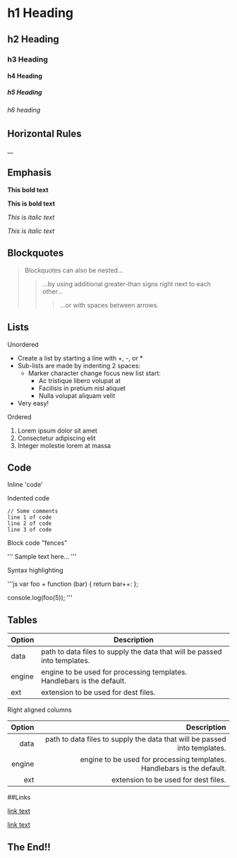 # h1 Heading
## h2 Heading
### h3 Heading 
#### h4 Heading
##### h5 Heading
###### h6 heading


## Horizontal Rules

__


## Emphasis

**This bold text**

__This is bold text__

*This is italic text*

_This is italic text_




## Blockquotes 


> Blockquotes can also be nested...
> > ...by using additional greater-than signs right next to each other...
> > > ...or with spaces between arrows.


## Lists 

Unordered

+ Create a list by starting a line with +, -, or *
+ Sub-lists are made by indenting 2 spaces:
  - Marker character change focus new list start:
    * Ac tristique libero volupat at
    + Facilisis in pretium nisl aliquet
    - Nulla volupat aliquam velit
+ Very easy!

Ordered

1. Lorem ipsum dolor sit amet
2. Consectetur adipiscing elit
3. Integer molestie lorem at massa

## Code

Inline 'code'

Indented code

    // Some comments
    line 1 of code
    line 2 of code
    line 3 of code


Block code "fences" 

'''
Sample text here...
'''

Syntax highlighting

'''js
var foo + function (bar) {
  return bar++:
};

console.log(foo(5));
'''

## Tables

| Option | Description |
| ------ | ----------- |
| data   | path to data files to supply the data that will be passed into templates. |
| engine | engine to be used for processing templates. Handlebars is the default. |
| ext    | extension to be used for dest files. |

Right aligned columns

| Option | Description |
| ------:| -----------:|
| data   | path to data files to supply the data that will be passed into templates. |
| engine | engine to be used for processing templates. Handlebars is the default. |
| ext    | extension to be used for dest files. |

##Links

[link text](http://dev.nodeca.com)

[link text](http://nodeca.github.io/pica/demo/ "title text!")

## The End!!
